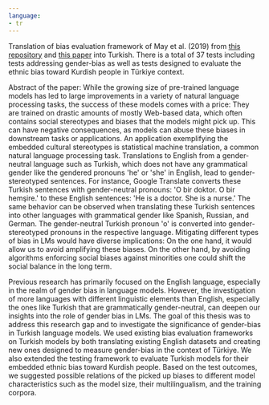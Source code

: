 ```yaml
---
language:
- tr
---
```

Translation of bias evaluation framework of May et al. (2019) from [this repository](https://github.com/W4ngatang/sent-bias) and [this paper](https://arxiv.org/abs/1903.10561) into Turkish. There is a total of 37 tests including tests addressing gender-bias as well as tests designed to evaluate the ethnic bias toward Kurdish people in Türkiye context.


Abstract of the paper:
While the growing size of pre-trained language models has led to large improvements in a variety of natural language processing tasks, the success of these models comes with a price: They are trained on drastic amounts of mostly Web-based data, which often contains social stereotypes and biases that the models might pick up. This can have negative consequences, as models can abuse these biases in downstream tasks or applications. An application exemplifying the embedded cultural stereotypes is statistical machine translation, a common natural language processing task. Translations to English from a gender-neutral language such as Turkish, which does not have any grammatical gender like the gendered pronouns 'he' or 'she' in English, lead to gender-stereotyped sentences. For instance, Google Translate converts these Turkish sentences with gender-neutral pronouns: 'O bir doktor. O bir hemşire.' to these English sentences: 'He is a doctor. She is a nurse.' The same behavior can be observed when translating these Turkish sentences into other languages with grammatical gender like Spanish, Russian, and German. The gender-neutral Turkish pronoun 'o' is converted into gender-stereotyped pronouns in the respective language. Mitigating different types of bias in LMs would have diverse implications: On the one hand, it would allow us to avoid amplifying these biases. On the other hand, by avoiding algorithms enforcing social biases against minorities one could shift the social balance in the long term.

Previous research has primarily focused on the English language, especially in the realm of gender bias in language models. However, the investigation of more languages with different linguistic elements than English, especially the ones like Turkish that are grammatically gender-neutral, can deepen our insights into the role of gender bias in LMs. The goal of this thesis was to address this research gap and to investigate the significance of gender-bias in Turkish language models. We used existing bias evaluation frameworks on Turkish models by both translating existing English datasets and creating new ones designed to measure gender-bias in the context of Türkiye. We also extended the testing framework to evaluate Turkish models for their embedded ethnic bias toward Kurdish people. Based on the test outcomes, we suggested possible relations of the picked up biases to different model characteristics such as the model size, their multilingualism, and the training corpora.